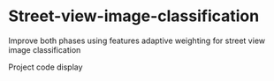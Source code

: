 # Street-view-image-classification
Improve both phases using features adaptive weighting for street view image classification



Project code display
